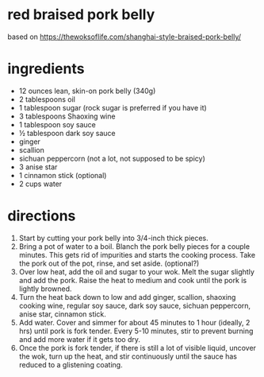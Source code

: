 # red braised pork belly
based on https://thewoksoflife.com/shanghai-style-braised-pork-belly/

# ingredients
- 12 ounces lean, skin-on pork belly (340g)
- 2 tablespoons oil
- 1 tablespoon sugar (rock sugar is preferred if you have it)
- 3 tablespoons Shaoxing wine
- 1 tablespoon soy sauce
- ½ tablespoon dark soy sauce
- ginger
- scallion
- sichuan peppercorn (not a lot, not supposed to be spicy)
- 3 anise star
- 1 cinnamon stick (optional)
- 2 cups water

# directions
1. Start by cutting your pork belly into 3/4-inch thick pieces.
1. Bring a pot of water to a boil. Blanch the pork belly pieces for a couple minutes. This gets rid of impurities and starts the cooking process. Take the pork out of the pot, rinse, and set aside. (optional?)
1. Over low heat, add the oil and sugar to your wok. Melt the sugar slightly and add the pork. Raise the heat to medium and cook until the pork is lightly browned.
1. Turn the heat back down to low and add ginger, scallion, shaoxing cooking wine, regular soy sauce, dark soy sauce, sichuan peppercorn, anise star, cinnamon stick.
1. Add water. Cover and simmer for about 45 minutes to 1 hour (ideally, 2 hrs) until pork is fork tender. Every 5-10 minutes, stir to prevent burning and add more water if it gets too dry.
1. Once the pork is fork tender, if there is still a lot of visible liquid, uncover the wok, turn up the heat, and stir continuously until the sauce has reduced to a glistening coating.
